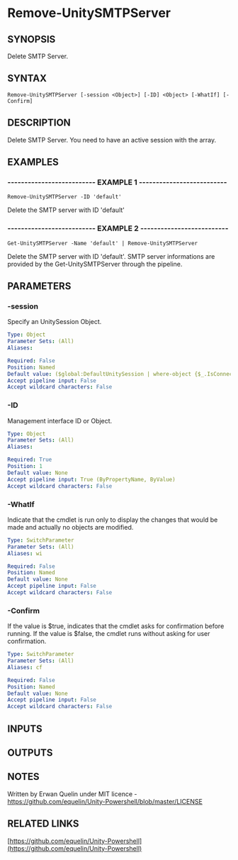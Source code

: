 # Remove-UnitySMTPServer

## SYNOPSIS
Delete SMTP Server.

## SYNTAX

```
Remove-UnitySMTPServer [-session <Object>] [-ID] <Object> [-WhatIf] [-Confirm]
```

## DESCRIPTION
Delete SMTP Server.
You need to have an active session with the array.

## EXAMPLES

### -------------------------- EXAMPLE 1 --------------------------
```
Remove-UnitySMTPServer -ID 'default'
```

Delete the SMTP server with ID 'default'

### -------------------------- EXAMPLE 2 --------------------------
```
Get-UnitySMTPServer -Name 'default' | Remove-UnitySMTPServer
```

Delete the SMTP server with ID 'default'.
SMTP server informations are provided by the Get-UnitySMTPServer through the pipeline.

## PARAMETERS

### -session
Specify an UnitySession Object.

```yaml
Type: Object
Parameter Sets: (All)
Aliases: 

Required: False
Position: Named
Default value: ($global:DefaultUnitySession | where-object {$_.IsConnected -eq $true})
Accept pipeline input: False
Accept wildcard characters: False
```

### -ID
Management interface ID or Object.

```yaml
Type: Object
Parameter Sets: (All)
Aliases: 

Required: True
Position: 1
Default value: None
Accept pipeline input: True (ByPropertyName, ByValue)
Accept wildcard characters: False
```

### -WhatIf
Indicate that the cmdlet is run only to display the changes that would be made and actually no objects are modified.

```yaml
Type: SwitchParameter
Parameter Sets: (All)
Aliases: wi

Required: False
Position: Named
Default value: None
Accept pipeline input: False
Accept wildcard characters: False
```

### -Confirm
If the value is $true, indicates that the cmdlet asks for confirmation before running. 
If the value is $false, the cmdlet runs without asking for user confirmation.

```yaml
Type: SwitchParameter
Parameter Sets: (All)
Aliases: cf

Required: False
Position: Named
Default value: None
Accept pipeline input: False
Accept wildcard characters: False
```

## INPUTS

## OUTPUTS

## NOTES
Written by Erwan Quelin under MIT licence - https://github.com/equelin/Unity-Powershell/blob/master/LICENSE

## RELATED LINKS

[https://github.com/equelin/Unity-Powershell](https://github.com/equelin/Unity-Powershell)

